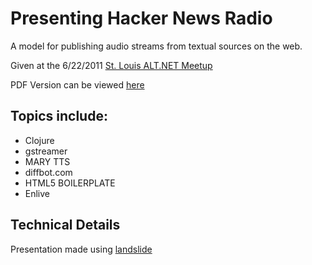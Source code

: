 # Presenting Hacker News Radio

A model for publishing audio streams from textual sources on the web.

Given at the 6/22/2011 [St. Louis ALT.NET Meetup](http://meetup.com/stlaltdotnet)

PDF Version can be viewed [here](https://github.com/jeffsigmon/prez-hnr-stl-altnet/presentation.pdf)


## Topics include:

* Clojure
* gstreamer
* MARY TTS
* diffbot.com
* HTML5 BOILERPLATE
* Enlive

## Technical Details

Presentation made using [landslide](https://github.com/adamzap/landslide)
